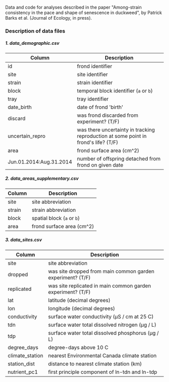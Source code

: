 
Data and code for analyses described in the paper "Among-strain consistency in the pace and shape of senescence in duckweed", by Patrick Barks et al. (Journal of Ecology, in press).

### Description of data files

##### 1. data_demographic.csv

Column | Description
---|---------
id | frond identifier
site | site identifier
strain | strain identifier
block | temporal block identifier (`a` or `b`)
tray | tray identifier
date_birth | date of frond 'birth'
discard | was frond discarded from experiment? (T/F)
uncertain_repro | was there uncertainty in tracking reproduction at some point in frond's life? (T/F)
area | frond surface area (cm^2)
Jun.01.2014:Aug.31.2014 | number of offspring detached from frond on given date


##### 2. data_areas_supplementary.csv

Column | Description
---|---------
site | site abbreviation
strain | strain abbreviation
block | spatial block (`a` or `b`)
area | frond surface area (cm^2)


##### 3. data_sites.csv

Column | Description
---|---------
site | site abbreviation
dropped | was site dropped from main common garden experiment? (T/F)
replicated | was site replicated in main common garden experiment? (T/F)
lat | latitude (decimal degrees)
lon | longitude (decimal degrees)
conductivity | surface water conductivity (μS / cm at 25 C)
tdn | surface water total dissolved nitrogen (μg / L)
tdp | surface water total dissolved phosphorus (μg / L)
degree_days | degree-days above 10 C
climate_station | nearest Environmental Canada climate station
station_dist | distance to nearest climate station (km)
nutrient_pc1 | first principle component of ln-tdn and ln-tdp

